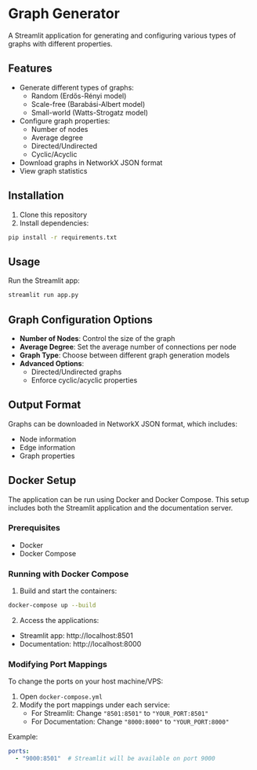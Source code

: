 # Graph Generator

A Streamlit application for generating and configuring various types of graphs with different properties.

## Features

- Generate different types of graphs:
  - Random (Erdős-Rényi model)
  - Scale-free (Barabási-Albert model)
  - Small-world (Watts-Strogatz model)
- Configure graph properties:
  - Number of nodes
  - Average degree
  - Directed/Undirected
  - Cyclic/Acyclic
- Download graphs in NetworkX JSON format
- View graph statistics

## Installation

1. Clone this repository
2. Install dependencies:
```bash
pip install -r requirements.txt
```

## Usage

Run the Streamlit app:
```bash
streamlit run app.py
```

## Graph Configuration Options

- **Number of Nodes**: Control the size of the graph
- **Average Degree**: Set the average number of connections per node
- **Graph Type**: Choose between different graph generation models
- **Advanced Options**:
  - Directed/Undirected graphs
  - Enforce cyclic/acyclic properties

## Output Format

Graphs can be downloaded in NetworkX JSON format, which includes:
- Node information
- Edge information
- Graph properties

## Docker Setup

The application can be run using Docker and Docker Compose. This setup includes both the Streamlit application and the documentation server.

### Prerequisites
- Docker
- Docker Compose

### Running with Docker Compose

1. Build and start the containers:
```bash
docker-compose up --build
```

2. Access the applications:
- Streamlit app: http://localhost:8501
- Documentation: http://localhost:8000

### Modifying Port Mappings

To change the ports on your host machine/VPS:

1. Open `docker-compose.yml`
2. Modify the port mappings under each service:
   - For Streamlit: Change `"8501:8501"` to `"YOUR_PORT:8501"`
   - For Documentation: Change `"8000:8000"` to `"YOUR_PORT:8000"`

Example:
```yaml
ports:
  - "9000:8501"  # Streamlit will be available on port 9000
